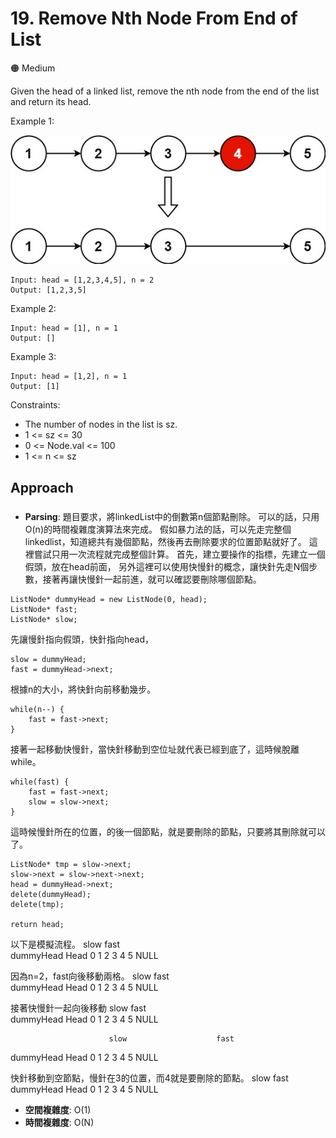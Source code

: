 # 19. Remove Nth Node From End of List

 🟠 Medium

 Given the head of a linked list, remove the nth node from the end of the list and return its head.

Example 1:

![alt text](image.png)
```
Input: head = [1,2,3,4,5], n = 2
Output: [1,2,3,5]
```

Example 2:
```
Input: head = [1], n = 1
Output: []
```

Example 3:
```
Input: head = [1,2], n = 1
Output: [1]
```

Constraints:
- The number of nodes in the list is sz.
- 1 <= sz <= 30
- 0 <= Node.val <= 100
- 1 <= n <= sz

## Approach
### 
- **Parsing**: 
題目要求，將linkedList中的倒數第n個節點刪除。
可以的話，只用O(n)的時間複雜度演算法來完成。
假如暴力法的話，可以先走完整個linkedlist，知道總共有幾個節點，然後再去刪除要求的位置節點就好了。
這裡嘗試只用一次流程就完成整個計算。
首先，建立要操作的指標，先建立一個假頭，放在head前面，
另外這裡可以使用快慢針的概念，讓快針先走N個步數，接著再讓快慢針一起前進，就可以確認要刪除哪個節點。
```
ListNode* dummyHead = new ListNode(0, head);
ListNode* fast;
ListNode* slow;
```
先讓慢針指向假頭，快針指向head，
```
slow = dummyHead;
fast = dummyHead->next;
```
根據n的大小，將快針向前移動幾步。
```
while(n--) {
    fast = fast->next;
}
```
接著一起移動快慢針，當快針移動到空位址就代表已經到底了，這時候脫離while。
```
while(fast) {
    fast = fast->next;
    slow = slow->next;
}
```
這時候慢針所在的位置，的後一個節點，就是要刪除的節點，只要將其刪除就可以了。
```
ListNode* tmp = slow->next;
slow->next = slow->next->next;
head = dummyHead->next;
delete(dummyHead);
delete(tmp);

return head;
```

以下是模擬流程。
   slow         fast    
dummyHead       Head
     0            1         2       3       4       5       NULL

因為n=2，fast向後移動兩格。
   slow                           fast    
dummyHead       Head
     0            1         2       3       4       5       NULL

接著快慢針一起向後移動
                slow                       fast    
dummyHead       Head
     0            1         2       3       4       5       NULL

                          slow                    fast    
dummyHead       Head
     0            1         2       3       4       5       NULL

快針移動到空節點，慢針在3的位置，而4就是要刪除的節點。
                                  slow                      fast    
dummyHead       Head
     0            1         2       3       4       5       NULL


- **空間複雜度**: O(1)
- **時間複雜度**: O(N)
